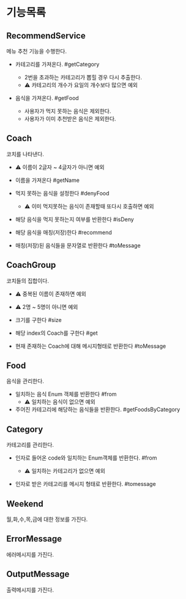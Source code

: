 # 기능목록

## RecommendService

메뉴 추천 기능을 수행한다.

- 카테고리를 가져온다. #getCategory
    - 2번을 초과하는 카테고리가 뽑힐 경우 다시 추출한다.
    - ⚠️ 카테고리의 개수가 요일의 개수보다 많으면 예외

- 음식을 가져온다. #getFood
    - 사용자가 먹지 못하는 음식은 제외한다.
    - 사용자가 이미 추천받은 음식은 제외한다.

## Coach

코치를 나타낸다.

- ⚠️ 이름이 2글자 ~ 4글자가 아니면 예외

- 이름을 가져온다 #getName
- 먹지 못하는 음식을 설정한다 #denyFood
    - ⚠️ 이미 먹지못하는 음식이 존재할때 또다시 호출하면 예외
- 해당 음식을 먹지 못하는지 여부를 반환한다 #isDeny
- 해당 음식을 매칭(저장)한다 #recommend
- 매칭(저장)된 음식들을 문자열로 반환한다 #toMessage

## CoachGroup

코치들의 집합이다.

- ⚠️ 중복된 이름이 존재하면 예외
- ⚠️ 2명 ~ 5명이 아니면 예외

- 크기를 구한다 #size
- 해당 index의 Coach를 구한다 #get
- 현재 존재하는 Coach에 대해 메시지형태로 반환한다 #toMessage

## Food

음식을 관리한다.

- 일치하는 음식 Enum 객체를 반환한다 #from
    - ⚠️ 일치하는 음식이 없으면 예외
- 주어진 카테고리에 해당하는 음식들을 반환한다. #getFoodsByCategory

## Category

카테고리를 관리한다.

- 인자로 들어온 code와 일치하는 Enum객체를 반환한다. #from
    - ⚠️ 일치하는 카테고리가 없으면 예외

- 인자로 받은 카테고리를 메시지 형태로 반환한다. #tomessage

## Weekend

월,화,수,목,금에 대한 정보를 가진다.

## ErrorMessage

에러메시지를 가진다.

## OutputMessage

출력메시지를 가진다.